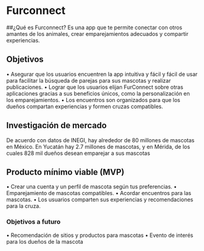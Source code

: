 # Furconnect

##¿Qué es Furconnect?
Es una app que te permite conectar con otros amantes de los animales, crear emparejamientos adecuados y compartir experiencias.

## Objetivos
•	Asegurar que los usuarios encuentren la app intuitiva y fácil y fácil de usar para facilitar la búsqueda de parejas para sus mascotas y realizar publicaciones.
•	Lograr que los usuarios elijan FurConnect sobre otras aplicaciones gracias a sus beneficios únicos, como la personalización en los emparejamientos.
•	Los encuentros son organizados para que los dueños compartan experiencias y formen cruzas compatibles.

## Investigación de mercado
De acuerdo con datos de INEGI, hay alrededor de 80 millones de mascotas en México. 
En Yucatán hay 2.7 millones de mascotas, y en Mérida, de los cuales 828 mil dueños desean emparejar a sus mascotas

## Producto mínimo viable (MVP)
•	Crear una cuenta y un perfil de mascota según tus preferencias.
•	Emparejamiento de mascotas compatibles.
•	Acordar encuentros para las mascotas.
•	Los usuarios comparten sus experiencias y recomendaciones para la cruza.

### Objetivos a futuro 
•	Recomendación de sitios y productos para mascotas
•	Evento de interés para los dueños de la mascota


